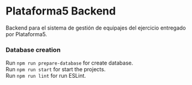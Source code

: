# Plataforma5 Backend
Backend para el sistema de gestión de equipajes del ejercicio entregado por Plataforma5.  

### Database creation  
Run `npm run prepare-database` for create database.  
Run `npm run start` for start the projects.  
Run `npm run lint` for run ESLint.  
